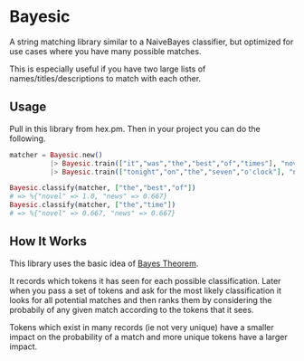 # Bayesic

A string matching library similar to a NaiveBayes classifier, but optimized for use cases where you have many possible matches.

This is especially useful if you have two large lists of names/titles/descriptions to match with each other.

## Usage

Pull in this library from hex.pm. Then in your project you can do the following.

```elixir
matcher = Bayesic.new()
          |> Bayesic.train(["it","was","the","best","of","times"], "novel")
          |> Bayesic.train(["tonight","on","the","seven","o'clock"], "news")

Bayesic.classify(matcher, ["the","best","of"])
# => %{"novel" => 1.0, "news" => 0.667}
Bayesic.classify(matcher, ["the","time"])
# => %{"novel" => 0.667, "news" => 0.667}
```

## How It Works

This library uses the basic idea of [Bayes Theorem](https://en.wikipedia.org/wiki/Bayes%27_theorem).

It records which tokens it has seen for each possible classification. Later when you pass a set of tokens and ask for the most likely classification it looks for all potential matches and then ranks them by considering the probabily of any given match according to the tokens that it sees.

Tokens which exist in many records (ie not very unique) have a smaller impact on the probability of a match and more unique tokens have a larger impact.
